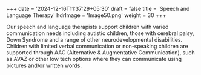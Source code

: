 +++
date = '2024-12-16T11:37:29+05:30'
draft = false
title = 'Speech and Language Therapy'
hdrImage = 'Image50.png'
weight = 30
+++

Our speech and language therapists support children with varied communication needs including autistic children, those with cerebral palsy, Down Syndrome and a range of other neurodevelopmental disabilities. Children with limited verbal communication or non-speaking children are supported through AAC (Alternative & Augmentative Communication), such as AVAZ or other low tech options where they can communicate using pictures and/or written words.
